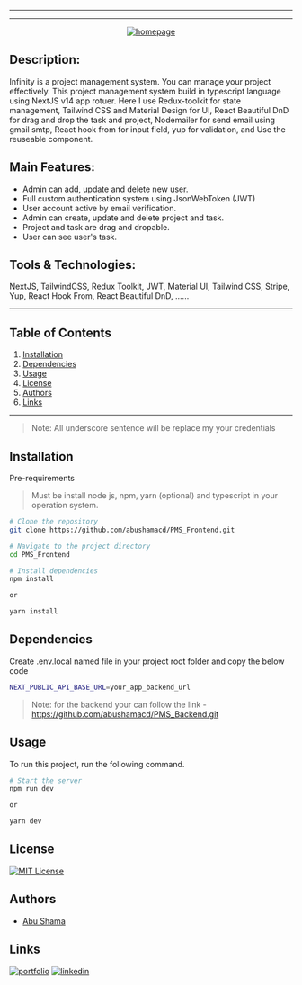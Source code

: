 <hr>
<hr>

<a href="https://pms-shama.vercel.app/" style="display: flex; justify-content: center;" class="menu"><img src="https://i.ibb.co/wrnY3R1/thumbnail.png" alt="homepage"></a>

## Description:

Infinity is a project management system. You can manage your project effectively. This project management system build in typescript language using NextJS v14 app rotuer. Here I use Redux-toolkit for state management, Tailwind CSS and Material Design for UI, React Beautiful DnD for drag and drop the task and project, Nodemailer for send email using gmail smtp, React hook from for input field, yup for validation, and Use the reuseable component.

## Main Features:

- Admin can add, update and delete new user.
- Full custom authentication system using JsonWebToken (JWT)
- User account active by email verification.
- Admin can create, update and delete project and task.
- Project and task are drag and dropable.
- User can see user's task.

## Tools & Technologies:

NextJS, TailwindCSS, Redux Toolkit, JWT, Material UI, Tailwind
CSS, Stripe, Yup, React Hook From, React Beautiful DnD, ......

---

## Table of Contents

1. [Installation](#installation)
1. [Dependencies](#dependencies)
1. [Usage](#usage)
1. [License](#license)
1. [Authors](#authors)
1. [Links](#links)

---

> Note: All underscore sentence will be replace my your credentials

## Installation

Pre-requirements

> Must be install node js, npm, yarn (optional) and typescript in your operation system.

```bash
# Clone the repository
git clone https://github.com/abushamacd/PMS_Frontend.git

# Navigate to the project directory
cd PMS_Frontend

# Install dependencies
npm install

or

yarn install

```

## Dependencies

Create .env.local named file in your project root folder and copy the below code

```bash
NEXT_PUBLIC_API_BASE_URL=your_app_backend_url
```

> Note: for the backend your can follow the link - https://github.com/abushamacd/PMS_Backend.git

## Usage

To run this project, run the following command.

```bash
# Start the server
npm run dev

or

yarn dev
```

## License

[![MIT License](https://img.shields.io/badge/License-MIT-green.svg)](https://choosealicense.com/licenses/mit/)

## Authors

- [Abu Shama](https://www.github.com/abushamacd)

## Links

[![portfolio](https://img.shields.io/badge/my_portfolio-000?style=for-the-badge&logo=ko-fi&logoColor=white)](https://imshama.com)
[![linkedin](https://img.shields.io/badge/linkedin-0A66C2?style=for-the-badge&logo=linkedin&logoColor=white)](https://www.linkedin.com/in/abushamacd)
